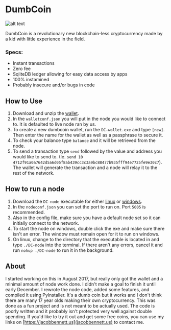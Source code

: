 # DumbCoin

![alt text](https://github.com/jac0bbennett/DumbCoin/blob/master/src/wallet/logo.png "Logo")

DumbCoin is a revolutionary new blockchain-less cryptocurrency made by a kid with little experience in the field.

### Specs:
* Instant transactions
* Zero fee
* SqliteDB ledger allowing for easy data access by apps
* 100% instamined
* Probably insecure and/or bugs in code


## How to Use
1. Download and unzip the [wallet](https://www.dropbox.com/s/y4q2l8oy24f7z7x/DC-wallet.zip?dl=1).
2. In the `walletconf.json` you will put in the node you would like to connect to. It is defaulted to live node ran by us.
3. To create a new dumbcoin wallet, run the `DC-wallet.exe` and type `[new]`. Then enter the name for the wallet as well as a passphrase to secure it.
4. To check your balance type `balance` and it will be retrieved from the node.
5. To send a transaction type `send` followed by the value and address you would like to send to. (Ie. `send 10 4712f91a0a7642d5a6d05f8ab439cc3c3a9bc88477b935fff94e7725fe9e30c7`). The wallet will generate the transaction and a node will relay it to the rest of the network.

## How to run a node
1. Download the `DC-node` executable for either [linux](https://www.dropbox.com/s/28zu0lz5tfgtdb8/DC-node_linux.zip?dl=1) or [windows](https://www.dropbox.com/s/1i6vloxhkzsgd60/DC-node_windows.zip?dl=1).
2. In the `nodeconf.json` you can set the port to run on. Port `5005` is recommended.
3. Also in the config file, make sure you have a default node set so it can initially connect to the network.
4. To start the node on windows, double click the exe and make sure there isn't an error. The window must remain open for it to run on windows.
5. On linux, change to the directory that the executable is located in and type `./DC-node` into the terminal. If there aren't any errors, cancel it and run `nohup ./DC-node` to run it in the background.

## About
I started working on this in August 2017, but really only got the wallet and a minimal amount of node work done. I didn't make a goal to finish it until early December. I rewrote the node code, added some features, and compiled it using PyInstaller. It's a dumb coin but it works and I don't think there are many 17 year olds making their own cryptocurrency. This was done as a fun project and is not meant to be actually used. The code is poorly written and it probably isn't protected very well against double spending. If you'd like to try it out and get some free coins, you can use my links on [https://jacobbennett.us](jacobbennett.us) to contact me.
